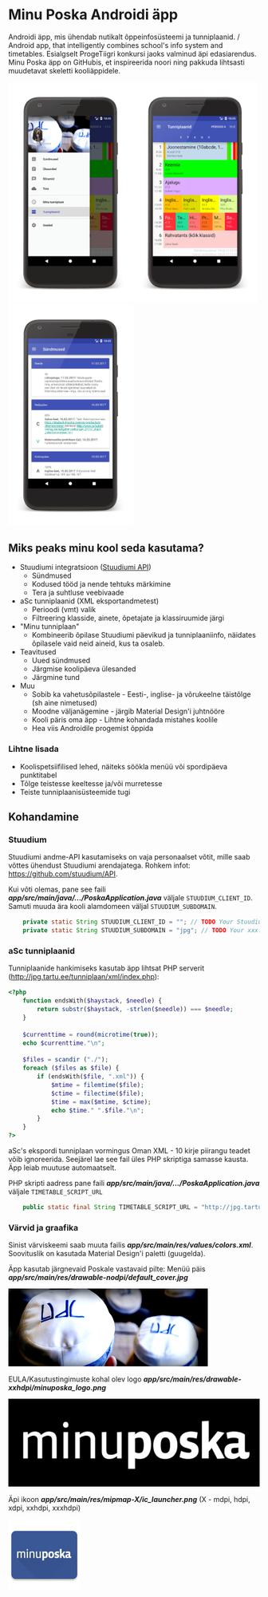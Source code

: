 # Minu Poska Androidi äpp

Androidi äpp, mis ühendab nutikalt õppeinfosüsteemi ja tunniplaanid. / Android app, that intelligently combines school's info system and timetables.
Esialgselt ProgeTiigri konkursi jaoks valminud äpi edasiarendus. Minu Poska äpp on GitHubis, et inspireerida noori ning pakkuda lihtsasti muudetavat skeletti kooliäppidele. 

<img src="/graphics/screenshots/Screenshot_1490025950_framed.png?raw=true" width="250"><img src="/graphics/screenshots/Screenshot_1490025943_framed.png?raw=true" width="250"><img src="/graphics/screenshots/Screenshot_1490025837_framed.png?raw=true" width="250">

## Miks peaks minu kool seda kasutama?
  - Stuudiumi integratsioon ([Stuudiumi API](https://github.com/stuudium/API))
    - Sündmused
    - Kodused tööd ja nende tehtuks märkimine
    - Tera ja suhtluse veebivaade
  - aSc tunniplaanid (XML eksportandmetest)
    - Perioodi (vmt) valik
    - Filtreering klasside, ainete, õpetajate ja klassiruumide järgi
  - "Minu tunniplaan"
    - Kombineerib õpilase Stuudiumi päevikud ja tunniplaaniinfo, näidates õpilasele vaid neid aineid, kus ta osaleb.
  - Teavitused
    - Uued sündmused
    - Järgmise koolipäeva ülesanded
    - Järgmine tund
  - Muu
    - Sobib ka vahetusõpilastele - Eesti-, inglise- ja võrukeelne täistõlge (sh aine nimetused)
    - Moodne väljanägemine - järgib Material Design'i juhtnööre
    - Kooli päris oma äpp - Lihtne kohandada mistahes koolile
    - Hea viis Androidile progemist õppida

### Lihtne lisada
  - Koolispetsiifilised lehed, näiteks söökla menüü või spordipäeva punktitabel
  - Tõlge teistesse keeltesse ja/või murretesse
  - Teiste tunniplaanisüsteemide tugi
  
## Kohandamine

### Stuudium

Stuudiumi andme-API kasutamiseks on vaja personaalset võtit, mille saab võttes ühendust Stuudiumi arendajatega. Rohkem infot: <https://github.com/stuudium/API>.

Kui võti olemas, pane see faili **_app/src/main/java/.../PoskaApplication.java_** väljale `STUUDIUM_CLIENT_ID`. Samuti muuda ära kooli alamdomeen väljal `STUUDIUM_SUBDOMAIN`.
```java
    private static String STUUDIUM_CLIENT_ID = ""; // TODO Your Stuudium API key here
    private static String STUUDIUM_SUBDOMAIN = "jpg"; // TODO Your xxx.ope.ee subdomain here
```

### aSc tunniplaanid

Tunniplaanide hankimiseks kasutab äpp lihtsat PHP serverit (<http://jpg.tartu.ee/tunniplaan/xml/index.php>):
```php
<?php
    function endsWith($haystack, $needle) {
        return substr($haystack, -strlen($needle)) === $needle;
    }
    
    $currenttime = round(microtime(true));
    echo $currenttime."\n";

    $files = scandir ("./");
    foreach ($files as $file) {
        if (endsWith($file, ".xml")) {
            $mtime = filemtime($file);
            $ctime = filectime($file);
            $time = max($mtime, $ctime);
            echo $time." ".$file."\n";
        }
    }
?>
```
aSc's ekspordi tunniplaan vormingus Oman XML - 10 kirje piirangu teadet võib ignoreerida. Seejärel lae see fail üles PHP skriptiga samasse kausta. Äpp leiab muutuse automaatselt. 

PHP skripti aadress pane faili **_app/src/main/java/.../PoskaApplication.java_** väljale `TIMETABLE_SCRIPT_URL`
```java
    public static final String TIMETABLE_SCRIPT_URL = "http://jpg.tartu.ee/tunniplaan/xml/index.php"; // TODO Your timetable script address here
``` 

### Värvid ja graafika

Sinist värviskeemi saab muuta failis **_app/src/main/res/values/colors.xml_**. Soovituslik on kasutada Material Design'i paletti (guugelda).

Äpp kasutab järgnevaid Poskale vastavaid pilte:
Menüü päis **_app/src/main/res/drawable-nodpi/default_cover.jpg_**

<img src="/app/src/main/res/drawable-nodpi/default_cover.jpg?raw=true" >

EULA/Kasutustingimuste kohal olev logo **_app/src/main/res/drawable-xxhdpi/minuposka_logo.png_**

<img src="/graphics/untransparent_eula_logo.png?raw=true" >

Äpi ikoon **_app/src/main/res/mipmap-X/ic_launcher.png_** (X - mdpi, hdpi, xdpi, xxhdpi, xxxhdpi)

<img src="/app/src/main/res/mipmap-xxhdpi/ic_launcher.png?raw=true" >
